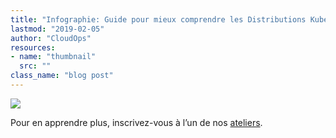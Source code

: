 ```yaml
---
title: "Infographie: Guide pour mieux comprendre les Distributions Kubernetes"
lastmod: "2019-02-05"
author: "CloudOps"
resources:
- name: "thumbnail"
  src: ""
class_name: "blog post"
---
```


<img src="/images/blog/post/InfographicFR.jpg" class="main-blog-image">

<p>Pour en apprendre plus, inscrivez-vous à l’un de nos&nbsp;<a href="https://www.cloudops.com/fr/ateliers-docker-kubernetes/" target="_blank" rel="noreferrer noopener">ateliers</a>.</p>